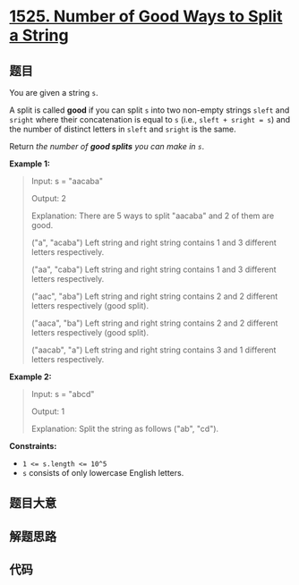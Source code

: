 # [1525. Number of Good Ways to Split a String](https://leetcode.com/problems/number-of-good-ways-to-split-a-string/)

## 题目

You are given a string `s`.

A split is called **good** if you can split `s` into two non-empty strings
`sleft` and `sright` where their concatenation is equal to `s` (i.e., `sleft +
sright = s`) and the number of distinct letters in `sleft` and `sright` is the
same.

Return _the number of **good splits** you can make in `s`_.

**Example 1:**

> Input: s = "aacaba"
>
> Output: 2
>
> Explanation: There are 5 ways to split "aacaba" and 2 of them are good.
>
> ("a", "acaba") Left string and right string contains 1 and 3 different letters respectively.
>
> ("aa", "caba") Left string and right string contains 1 and 3 different letters respectively.
>
> ("aac", "aba") Left string and right string contains 2 and 2 different letters respectively (good split).
>
> ("aaca", "ba") Left string and right string contains 2 and 2 different letters respectively (good split).
>
> ("aacab", "a") Left string and right string contains 3 and 1 different letters respectively.

**Example 2:**

> Input: s = "abcd"
>
> Output: 1
>
> Explanation: Split the string as follows ("ab", "cd").

**Constraints:**

- `1 <= s.length <= 10^5`
- `s` consists of only lowercase English letters.

## 题目大意

## 解题思路

## 代码

```javascript

```
